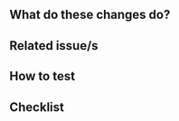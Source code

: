 <!-- Common title prefixes/annotations:

WIP: work in progress

Consider prefix your PR message with an emoticon
  🐛 bugfix
  ✨ new feature
  ♻️ refactoring
  💄 updates UI or 🚸 UX/usability
  🚑️ hotfix
  ⚗️ experimental
  ⬆️ upgrades dependencies
  📝 documentation
or from https://gitmoji.dev/
-->

## What do these changes do?

<!-- Explain REVIEWERS what is this PR about -->


## Related issue/s

<!-- Enumerate REVIEWERS other issues

e.g.

- #4 : node_ports should have retry policies when upload/download fails  (FIXED)

-->


## How to test

<!-- Give REVIEWERS some hits or code snippets on how could this be tested -->


## Checklist

<!-- This is YOUR section

Add here YOUR checklist/notes to guide and monitor the progress of the case!

e.g.

- [x] Non-breaking change (fix or new feature that would not break existing functionality).
- [ ] Breaking change (fix or new feature that would cause existing functionality to change).
- [ ] Unit tests for the changes and run locally with the command `pytest tests`
- [ ] Runs on minimum Python version
- [ ] Documentation reflects the changes
- [ ] New module? Add your github username to [.github/CODEOWNERS](.github/CODEOWNERS)
-->
